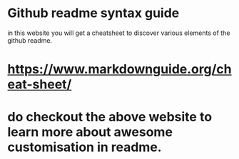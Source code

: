 # Github readme syntax guide
in this website you will get a cheatsheet to discover various elements of the github readme.


# https://www.markdownguide.org/cheat-sheet/

# do checkout the above website to learn more about awesome customisation in readme.
